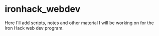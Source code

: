# ironhack_webdev
Here I'll add scripts, notes and other material I will be working on for the Iron Hack web dev program.
